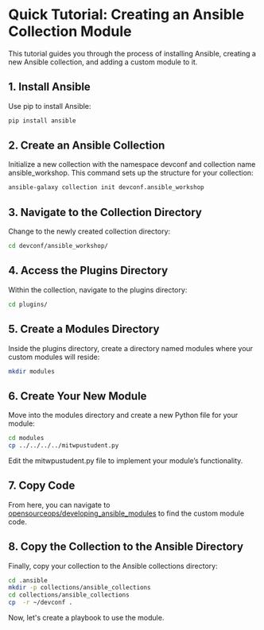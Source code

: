 # Quick Tutorial: Creating an Ansible Collection Module

This tutorial guides you through the process of installing Ansible, creating a new Ansible collection, and adding a custom module to it.

## 1. Install Ansible

Use pip to install Ansible:

```bash
pip install ansible
```

## 2. Create an Ansible Collection

Initialize a new collection with the namespace devconf and collection name ansible_workshop. This command sets up the structure for your collection:

```bash
ansible-galaxy collection init devconf.ansible_workshop
```

## 3. Navigate to the Collection Directory
Change to the newly created collection directory:

```bash
cd devconf/ansible_workshop/
```

## 4. Access the Plugins Directory

Within the collection, navigate to the plugins directory:
```bash
cd plugins/
```

## 5. Create a Modules Directory

Inside the plugins directory, create a directory named modules where your custom modules will reside:
```bash
mkdir modules
```

## 6. Create Your New Module

Move into the modules directory and create a new Python file for your module:
```bash
cd modules
cp ../../../../mitwpustudent.py
```

Edit the mitwpustudent.py file to implement your module’s functionality.

## 7. Copy Code
From here, you can navigate to [opensourceops/developing_ansible_modules](https://github.com/opensourceops/developing_ansible_modules) to find the custom module code.

## 8. Copy the Collection to the Ansible Directory
Finally, copy your collection to the Ansible collections directory:
```bash
cd .ansible
mkdir -p collections/ansible_collections
cd collections/ansible_collections
cp  -r ~/devconf .
```

Now, let's create a playbook to use the module.
